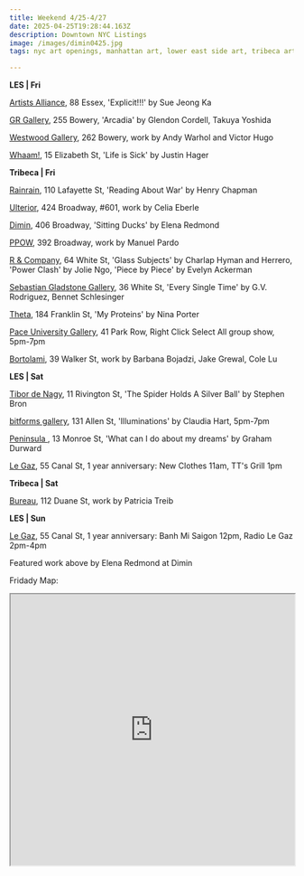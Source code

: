 ```yaml
---
title: Weekend 4/25-4/27
date: 2025-04-25T19:28:44.163Z
description: Downtown NYC Listings
image: /images/dimin0425.jpg
tags: nyc art openings, manhattan art, lower east side art, tribeca art

---
```

**L﻿ES | Fri**

[Artists Alliance](https://www.artistsallianceinc.org/explicit/), 88 Essex, 'Explicit!!!' by Sue Jeong Ka

[GR Gallery](https://www.gr-gallery.com/exhibitions), 255 Bowery, 'Arcadia' by Glendon Cordell, Takuya Yoshida

[Westwood Gallery](https://westwoodgallery.com/exhibitions/144-andy-warhol-and-victor-hugo-the-secret-sculptures/), 262 Bowery, work by Andy Warhol and Victor Hugo

[Whaam!](https://www.instagram.com/whaam.whaam), 15 Elizabeth St, 'Life is Sick' by Justin Hager

**T﻿ribeca | Fri**

[Rainrain](https://www.rainraingallery.com/about), 110 Lafayette St, 'Reading About War' by Henry Chapman

[Ulterior](http://www.ulteriorgallery.com/), 424 Broadway, #601, work by Celia Eberle

[Dimin](https://www.dimin.nyc/), 406 Broadway, 'Sitting Ducks' by Elena Redmond

[P﻿POW](https://www.ppowgallery.com/exhibitions/manuel-pardo#tab:thumbnails), 392 Broadway, work by Manuel Pardo

[R & Company](https://r-and-company.com/), 64 White St, 'Glass Subjects' by Charlap Hyman and Herrero, 'Power Clash' by Jolie Ngo, 'Piece by Piece' by Evelyn Ackerman

[Sebastian Gladstone Gallery](https://sebastiangladstone.com/exhibitions/70-g.v.-rodriguez-bennet-schlesinger-every-single-time-new-york/), 36 White St, 'Every Single Time' by G.V. Rodriguez, Bennet Schlesinger

[Theta](https://www.theta.nyc/), 184 Franklin St, 'My Proteins' by Nina Porter

[Pace University Gallery](https://www.pace.edu/dyson/life-dyson/art-gallery), 41 Park Row, Right Click Select All group show, 5pm-7pm

[Bortolami](https://www.bortolamigallery.com/exhibitions/barbana-bojadzi-jake-grewal-cole-lu), 39 Walker St, work by Barbana Bojadzi, Jake Grewal, Cole Lu

**L﻿ES | Sat**

[Tibor de Nagy](https://www.tibordenagy.com/), 11 Rivington St, 'The Spider Holds A Silver Ball' by Stephen Bron

[bitforms gallery](https://www.bitforms.art/exhibition/illuminations), 131 Allen St, 'Illuminations' by Claudia Hart, 5pm-7pm

[Peninsula ](https://www.peninsulaartspace.com/), 13 Monroe St, 'What can I do about my dreams' by Graham Durward

[Le Gaz](https://www.instagram.com/cafelegaz), 55 Canal St, 1 year anniversary: New Clothes 11am, TT's Grill 1pm

**T﻿ribeca | Sat**

[B﻿ureau](https://bureau-inc.com/), 112 Duane St, work by Patricia Treib

**L﻿ES | Sun**

[Le Gaz](https://www.instagram.com/cafelegaz), 55 Canal St, 1 year anniversary: Banh Mi Saigon 12pm, Radio Le Gaz 2pm-4pm

F﻿eatured work above by Elena Redmond at Dimin

F﻿ridady Map:

<iframe src="https://www.google.com/maps/d/u/1/embed?mid=15ZYSupxMyZjHu74XaekGECnG_pDOHtA&ehbc=2E312F" width="100%" height="480"></iframe>